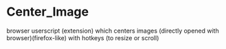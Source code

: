 # Center_Image
browser userscript (extension) which centers images (directly opened with browser)(firefox-like) with hotkeys (to resize or scroll)
